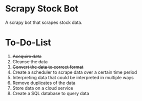 # Scrapy Stock Bot
A scrapy bot that scrapes stock data.

# To-Do-List
1. ~~Accquire data~~
2. ~~Cleanse the data~~
3. ~~Convert the data to correct format~~ 
4. Create a scheduler to scrape data over a certain time period
5. Interpreting data that could be interpreted in multiple ways
6. Remove duplicates of the data
7. Store data on a cloud service 
8. Create a SQL database to query data
